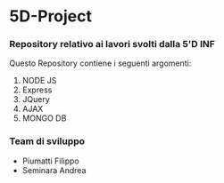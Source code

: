 # 5D-Project
### Repository relativo ai lavori svolti dalla 5'D INF
Questo Repository contiene i seguenti argomenti:
1. NODE JS
1. Express
1. JQuery
1. AJAX
1. MONGO DB

### Team di sviluppo
- Piumatti Filippo
- Seminara Andrea
